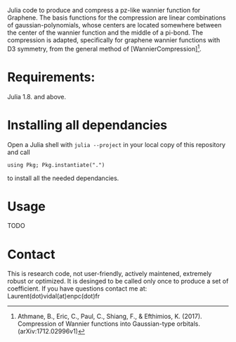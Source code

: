 Julia code to produce and compress a pz-like wannier function for Graphene. The basis functions for the compression
are linear combinations of gaussian-polynomials, whose centers are located somewhere between the center of the wannier
function and the middle of a pi-bond. The compression is adapted, specifically for graphene wannier functions with D3 symmetry,
from the general method of [WannierCompression][^1].


# Requirements: 
Julia 1.8. and above.

# Installing all dependancies
Open a Julia shell with `julia --project` in your local copy of this repository and call
```
using Pkg; Pkg.instantiate(".")
``` 
to install all the needed dependancies.

# Usage

TODO

# Contact
This is research code, not user-friendly, actively maintened, extremely robust or optimized.
It is desinged to be called only once to produce a set of coefficient. 
If you have questions contact me at: Laurent(dot)vidal(at)enpc(dot)fr

[^1]: Athmane, B., Eric, C., Paul, C., Shiang, F., & Efthimios, K. (2017). Compression of Wannier functions into Gaussian-type orbitals. (arXiv:1712.02996v1)
